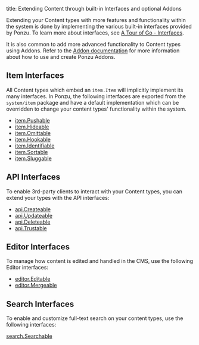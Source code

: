 title: Extending Content through built-in Interfaces and optional Addons

Extending your Content types with more features and functionality within the system
is done by implementing the various built-in interfaces provided by Ponzu. To learn 
more about interfaces, see [A Tour of Go - Interfaces](https://tour.golang.org/methods/10).

It is also common to add more advanced functionality to Content types using Addons. Refer to the [Addon documentation](/Ponzu-Addons) for more information about how to use and create Ponzu Addons.

## Item Interfaces

All Content types which embed an `item.Item` will implicitly implement its many
interfaces. In Ponzu, the following interfaces are exported from the `system/item`
package and have a default implementation which can be overridden to change your
content types' functionality within the system.

- [item.Pushable](/Interfaces/Item#itempushable)
- [item.Hideable](/Interfaces/Item#itemhideable)
- [item.Omittable](/Interfaces/Item#itemomittable)
- [item.Hookable](/Interfaces/Item#itemhookable)
- [item.Identifiable](/Interfaces/Item#itemidentifiable)
- [item.Sortable](/Interfaces/Item#itemsortable)
- [item.Sluggable](/Interfaces/Item#itemsluggable)

## API Interfaces

To enable 3rd-party clients to interact with your Content types, you can extend your types with the API interfaces:

- [api.Createable](/Interfaces/API/#apicreateable)
- [api.Updateable](/Interfaces/API/#apiupdateable)
- [api.Deleteable](/Interfaces/API/#apideleteable)
- [api.Trustable](/Interfaces/API/#apitrustable)

## Editor Interfaces

To manage how content is edited and handled in the CMS, use the following Editor interfaces:

- [editor.Editable](/Interfaces/Editor/#editoreditable)
- [editor.Mergeable](/Interfaces/Editor/#editormergeable)

## Search Interfaces

To enable and customize full-text search on your content types, use the following interfaces:

[search.Searchable](/Interfaces/Search/#searchsearchable)